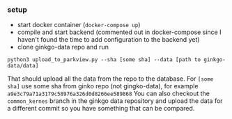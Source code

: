 ### setup

- start docker container (`docker-compose up`)
- compile and start backend (commented out in docker-compose since I haven't found the time to add configuration to the backend yet)
- clone ginkgo-data repo and run
```
python3 upload_to_parkview.py --sha [some sha] --data [path to ginkgo-data/data]
```

That should upload all the data from the repo to the database. For `[some sha]` use some sha from ginko repo (not gingko-data), for example `a9e3c79a71a3179c58976a326d0d8266ee589868`
You can also checkout the `common_kernes` branch in the ginkgo data repository and upload the data for a different commit so you have something that can be compared.
